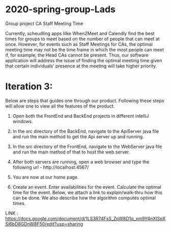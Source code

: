 # 2020-spring-group-Lads
Group project
CA Staff Meeting Time

Currently, scheudling apps lilke When2Meet and Calendly find the best times for groups to meet based on the number of people that can meet at once. However, for events such as Staff Meetings for CAs, the optimal meeting time may not be the time frame in which the most people can meet if, for example, the Head CAs cannot be present. Thus, our software application will address the issue of finding the optimal meeting time given that certain individuals' presence at the meeting will take higher priority.

# Iteration 3:
Below are steps that guides one through our product. Following these steps will allow one to view all the features of the product. 

1. Open both the FrontEnd and BackEnd projects in different intelliJ windows.

2. In the src directory of the BackEnd, navigate to the ApiServer java file and run the main method to get the Api server up and running.

3. In the src directory of the FrontEnd, navigate to the WebServer java file and run the main method of that to host the web server.

4. After both servers are running, open a web browser and type the following url - http://localhost:4567/

5. You are now at our home page. 

6. Create an event. Enter availabilities for the event. Calculate the optimal time for the event. Below, we attach a link to explain/walk-thru how this can be done. We also describe how the algorithm computes optimal times. 

LINK : https://docs.google.com/document/d/1LS3R74FsS_ZpW8D1q_xm9Y4nXISpXSi6bD8GDnW8F50/edit?usp=sharing



